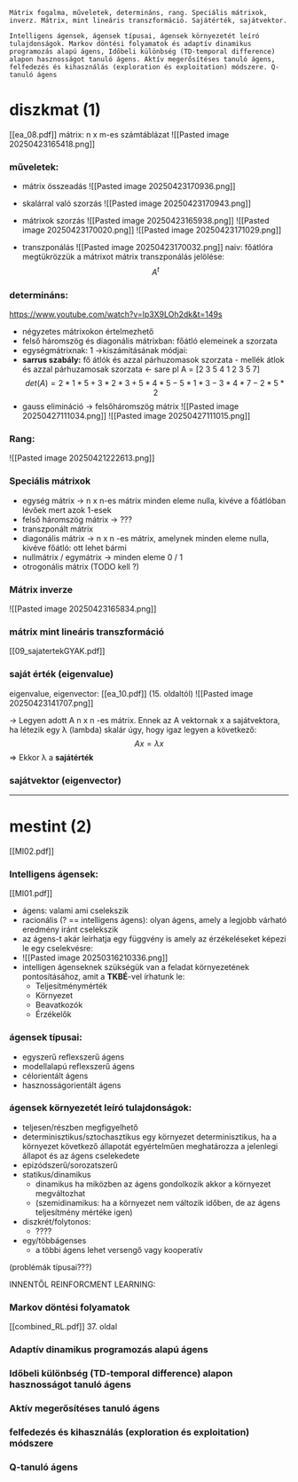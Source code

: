 ```
Mátrix fogalma, műveletek, determináns, rang. Speciális mátrixok, inverz. Mátrix, mint lineáris transzformáció. Sajátérték, sajátvektor.

Intelligens ágensek, ágensek típusai, ágensek környezetét leíró tulajdonságok. Markov döntési folyamatok és adaptív dinamikus programozás alapú ágens, Időbeli különbség (TD-temporal difference) alapon hasznosságot tanuló ágens. Aktív megerősítéses tanuló ágens, felfedezés és kihasználás (exploration és exploitation) módszere. Q-tanuló ágens
```

# diszkmat (1)
[[ea_08.pdf]]
mátrix: n x m-es számtáblázat
![[Pasted image 20250423165418.png]]

### műveletek:
- mátrix összeadás
![[Pasted image 20250423170936.png]]

- skalárral való szorzás
![[Pasted image 20250423170943.png]]

- mátrixok szorzás
![[Pasted image 20250423165938.png]]
![[Pasted image 20250423170020.png]]
![[Pasted image 20250423171029.png]]

- transzponálás
 ![[Pasted image 20250423170032.png]]
naiv: főátlóra megtükrözzük a mátrixot
mátrix transzponálás jelölése:
$$
A^t
$$


### determináns:
https://www.youtube.com/watch?v=Ip3X9LOh2dk&t=149s
- négyzetes mátrixokon értelmezhető
- felső háromszög és diagonális mátrixban: főátló elemeinek a szorzata
- egységmátrixnak: 1
->kiszámításának módjai:
- **sarrus szabály:** fő átlók és azzal párhuzomasok szorzata - mellék átlok és azzal párhuzamosak szorzata <- sare
pl 
A = [2 3 5
	4 1 2
	3 5 7]
$$
det(A) = 2 * 1 * 5 + 3 * 2 * 3 + 5 * 4 * 5 - 5 * 1 * 3 - 3 * 4 * 7 - 2 * 5 * 2 
$$
- gauss elimináció -> felsőháromszög mátrix
![[Pasted image 20250427111034.png]]
![[Pasted image 20250427111015.png]]


### Rang:
![[Pasted image 20250421222613.png]]

### Speciális mátrixok
- egység mátrix
-> n x n-es mátrix minden eleme nulla, kivéve a főátlóban lévőek mert azok 1-esek
- felső háromszög mátrix
-> ???
- transzponált mátrix
- diagonális mátrix
-> n x n -es mátrix, amelynek minden eleme nulla, kivéve főátló: ott lehet bármi
- nullmátrix / egymátrix
-> minden eleme 0 / 1
- otrogonális mátrix (TODO kell ?)


### Mátrix inverze
![[Pasted image 20250423165834.png]]

### mátrix mint lineáris transzformáció

[[09_sajatertekGYAK.pdf]]
### saját érték (eigenvalue)

eigenvalue, eigenvector: [[ea_10.pdf]] (15. oldaltól)
![[Pasted image 20250423141707.png]]

-> Legyen adott A n x n -es mátrix. Ennek az A vektornak x a sajátvektora, ha létezik egy λ (lambda) skalár úgy, hogy igaz legyen a következő:
$$
Ax = \lambda x
$$
=> Ekkor λ a **sajátérték**

### sajátvektor (eigenvector)


-----------
# mestint (2)

[[MI02.pdf]]
### Intelligens ágensek:
[[MI01.pdf]]
- ágens: valami ami cselekszik
- racionális (? == intelligens ágens): olyan ágens, amely a legjobb várható eredmény iránt cselekszik 
- az ágens-t akár leírhatja egy függvény is amely az érzékeléseket képezi le egy cselekvésre:
- ![[Pasted image 20250316210336.png]]
- intelligen ágenseknek szükségük van a feladat környezetének pontosításához, amit a **TKBÉ**-vel írhatunk le:
	- Teljesítménymérték
	- Környezet
	- Beavatkozók
	- Érzékelők

### ágensek típusai:
- egyszerű reflexszerű ágens
- modellalapú reflexszerű ágens
- célorientált ágens
- hasznosságorientált ágens

### ágensek környezetét leíró tulajdonságok:
- teljesen/részben megfigyelhető
- determinisztikus/sztochasztikus
	  egy környezet determinisztikus, ha a környezet következő állapotát egyértelműen meghatározza a jelenlegi állapot és az ágens cselekedete
- epizódszerű/sorozatszerű
- statikus/dinamikus
	- dinamikus ha miközben az ágens gondolkozik akkor a környezet megváltozhat
	- (szemidinamikus: ha a környezet nem változik időben, de az ágens teljesítmény mértéke igen) 
- diszkrét/folytonos:
	- ????
- egy/többágenses
	- a többi ágens lehet versengő vagy kooperatív


(problémák típusai???)


INNENTŐL REINFORCMENT LEARNING:
### Markov döntési folyamatok
[[combined_RL.pdf]]  37. oldal

### Adaptív dinamikus programozás alapú ágens


### Időbeli különbség (TD-temporal difference) alapon hasznosságot tanuló ágens


### Aktív megerősítéses tanuló ágens


### felfedezés és kihasználás (exploration és exploitation) módszere


### Q-tanuló ágens